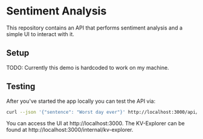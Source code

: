 # Sentiment Analysis

This repository contains an API that performs sentiment analysis and a simple UI to interact with it.

## Setup

TODO: Currently this demo is hardcoded to work on my machine.

## Testing

After you've started the app locally you can test the API via:

```sh
curl --json '{"sentence": "Worst day ever"}' http://localhost:3000/api/sentiment-analysis
```

You can access the UI at http://localhost:3000. The KV-Explorer can be found at http://localhost:3000/internal/kv-explorer.
